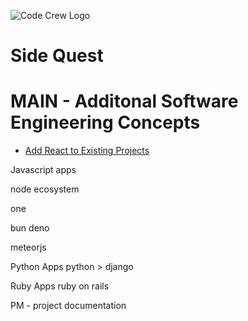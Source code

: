 ![Code Crew Logo](/Imgs/codecrewlogo.png  "image_tooltip")
# Side Quest

# MAIN - Additonal Software Engineering Concepts

- [Add React to Existing Projects](https://react.dev/learn/add-react-to-an-existing-project)

Javascript apps

node ecosystem

one

bun
deno

meteorjs




Python Apps
python > django

Ruby Apps
ruby on rails

PM - project documentation